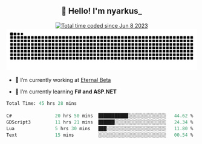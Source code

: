 <h2 align="center">👋 Hello! I'm nyarkus_</h2>
<p align="center">
  <a href="https://wakatime.com/@8f9aa332-6725-4e00-a5d9-b2317a4b74a6">
    <img src="https://wakatime.com/badge/user/8f9aa332-6725-4e00-a5d9-b2317a4b74a6.svg" alt="Total time coded since Jun 8 2023" />
  </a>
  <br>
  <img src = "https://github.com/nyarkus/nyarkus/blob/output/github-snake-dark.svg">
</p>

- 🔭 I’m currently working at [Eternal Beta](https://github.com/Kacianoki/Eternal-Beta)
<!--- 💬 Ask me about **nothing :<**-->
- 🌱 I’m currently learning **F# and ASP.NET**

<!--START_SECTION:waka-->

```fs
Total Time: 45 hrs 28 mins

C#                20 hrs 50 mins  ███████████░░░░░░░░░░░░░░   44.62 %
GDScript3         11 hrs 21 mins  ██████░░░░░░░░░░░░░░░░░░░   24.34 %
Lua               5 hrs 30 mins   ███░░░░░░░░░░░░░░░░░░░░░░   11.80 %
Text              15 mins         ░░░░░░░░░░░░░░░░░░░░░░░░░   00.54 %
```

<!--END_SECTION:waka-->
